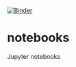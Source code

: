 [![Binder](https://mybinder.org/badge.svg)](https://mybinder.org/v2/gh/gkhays/notebooks/master)

# notebooks
Jupyter notebooks
